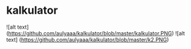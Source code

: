 # kalkulator
![alt text] (https://github.com/aulyaaa/kalkulator/blob/master/kalkulator.PNG)
![alt text] (https://github.com/aulyaaa/kalkulator/blob/master/k2.PNG)
